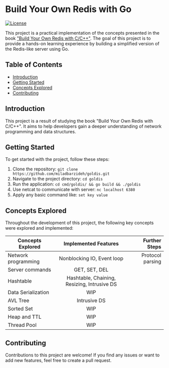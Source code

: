 # Build Your Own Redis with Go

[![License](https://img.shields.io/badge/license-apache_2.0-red?style=for-the-badge&logo=none)](LICENSE)

This project is a practical implementation of the concepts presented in the book ["Build Your Own Redis with C/C++"](https://build-your-own.org/redis/). The goal of this project is to provide a hands-on learning experience by building a simplified version of the Redis-like server using Go.

## Table of Contents

- [Introduction](#introduction)
- [Getting Started](#getting-started)
- [Concepts Explored](#concepts-explored)
- [Contributing](#contributing)

## Introduction

This project is a result of studying the book "Build Your Own Redis with C/C++". It aims to help developers gain a deeper understanding 
of network programming and data structures.

## Getting Started

To get started with the project, follow these steps:

1. Clone the repository: `git clone https://github.com/miladbarzideh/goldis.git`
2. Navigate to the project directory: `cd goldis`
3. Run the application: `cd cmd/goldis/ && go build && ./goldis`
4. Use netcat to communicate with server: `nc localhost 6380`
5. Apply any basic command like: `set key value`

## Concepts Explored

Throughout the development of this project, the following key concepts were explored and implemented:

| Concepts Explored  |            Implemented Features             |    Further Steps |
|--------------------|:-------------------------------------------:|-----------------:|
| Network programming |         Nonblocking IO, Event loop          | Protocol parsing |
| Server commands    |                GET, SET, DEL                |                  |
| Hashtable          | Hashtable, Chaining, Resizing, Intrusive DS |                  |
| Data Serialization |                     WIP                     |                  |
| AVL Tree           |                Intrusive DS                 |                  |
| Sorted Set         |                     WIP                     |                  |
| Heap and TTL       |                     WIP                     |                  |
| Thread Pool        |                     WIP                     |                  |

## Contributing

Contributions to this project are welcome! If you find any issues or want to add new features, feel free to create a pull request.
